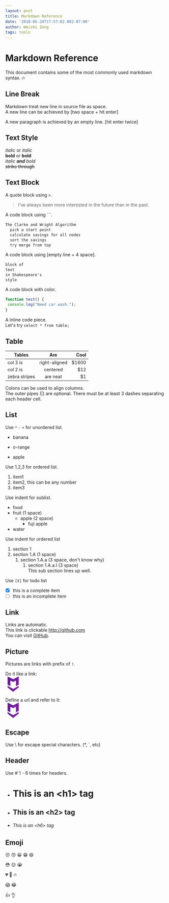 ```yaml
---
layout: post
title: Markdown Reference
date: '2018-05-24T17:57:02.002-07:00'
author: Weishi Zeng
tags: tools
---
```


# Markdown Reference

This document contains some of the most commonly used markdown syntax.
:fire:


## Line Break
Markdown treat new line in source file
as space.   
A new line can be achieved by [two space + hit enter]

A new paragraph is achieved by an empty line. [hit enter twice]

## Text Style
*italic* or _italic_  
**bold** or __bold__  
*italic **and** bold*  
~~strike through~~  

## Text Block
A quote block using `>`.
> I’ve always been more interested
> in the future than in the past.

A code block using \`\`\`.
```
The Clarke and Wright Algorithm
  pick a start point
  calculate savings for all nodes
  sort the savings
  try merge from top
```

A code block using [empty line + 4 space].  

    block of
    text
    in Shakespeare's
    style

A code block with color.
```javascript
function test() {
 console.log("Need car wash.");
}
```

A inline code piece.  
Let's try `select * from table;`

## Table

| Tables        | Are           | Cool  |
| ------------- |:-------------:| -----:|
| col 3 is      | right-aligned | $1600 |
| col 2 is      | centered      |   $12 |
| zebra stripes | are neat      |    $1 |

[comment]:# (comments are ignored.)

Colons can be used to align columns.  
The outer pipes (|) are optional.
There must be at least 3 dashes separating each header cell.

## List

Use `*` `-` `+` for unordered list.
- banana
+ o-range
* apple

Use 1,2,3 for ordered list.
1. item1
2. item2, this can be any number
3. item3

Use indent for sublist.
* food
 * fruit (1 space)
   * apple (2 space)
     * fuji apple
* water

Use indent for ordered list
1. section 1
 1. section 1.A (1 space)
    1. section 1.A.a (3 space, don't know why)
       1. section 1.A.a.I (3 space)  
       This sub section lines up well.

Use `[X]` for todo list
- [x] this is a complete item
- [ ] this is an incomplete item

## Link
Links are automatic.  
This link is clickable http://github.com  
You can visit [GitHub](http://github.com).

## Picture
Pictures are links with prefix of `!`.  

Do it like a link:  
![alt text](https://github.com/adam-p/markdown-here/raw/master/src/common/images/icon48.png "Logo Title Text 1")

Define a url and refer to it:  
![alt text][logo]

[logo]: https://github.com/adam-p/markdown-here/raw/master/src/common/images/icon48.png "Logo Title Text 2"

## Escape
Use \ for escape special characters. (\*, \`, etc)

## Header

Use # 1 - 6 times for headers.
* # This is an <h1\> tag
* ## This is an &lt;h2&gt; tag
* ###### This is an <h6\> tag


## Emoji

:kissing_closed_eyes:
:kissing_smiling_eyes:
:grinning:
:grin:
:satisfied:

:flushed:
:relieved:
:sob:

:broken_heart:
:shit:
:fire:

:scream:
:joy:

:+1:
:ok_hand:
